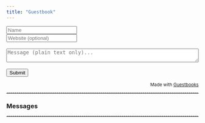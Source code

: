 ```yaml
---
title: "Guestbook"
---
```


<script async src="https://guestbooks.meadow.cafe/resources/js/embed_script/641/script.js"></script> 
<div id="guestbooks___guestbook-form-container">
    <form id="guestbooks___guestbook-form" action="https://guestbooks.meadow.cafe/guestbook/641/submit" method="post">
        <div class="guestbooks___input-container">
            <input placeholder="Name" type="text" id="name" name="name" required>
        </div>
        <div class="guestbooks___input-container">
            <input placeholder="Website (optional)" type="url" id="website" name="website">
        </div>
        <div id="guestbooks___challenge-answer-container"></div>  
        <br/>
        <div class="guestbooks___input-container">
            <textarea placeholder="Message (plain text only)..." id="text" name="text" style="width: 100%; box-sizing: border-box; resize: vertical;" required></textarea>
        </div>
        <br/>
        <input type="submit" value="Submit">
        <div id="guestbooks___error-message"></div>  
    </form>
</div>
<div id="guestbooks___guestbook-made-with" style="text-align: right;">
    <small>Made with <a target="_blank" href="https://guestbooks.meadow.cafe">Guestbooks</a></small>
</div>  
<hr style="margin: 1em 0; border: none; border-top: 1px dashed #ccc;">
<h3 id="guestbooks___guestbook-messages-header">Messages</h3>
<div id="guestbooks___guestbook-messages-container"></div>  
</div>
<div id="guestbooks___guestbook-made-with" style="text-align: right;">
</div>  
<hr style="margin: 1em 0; border: none; border-top: 1px dashed #ccc;">

